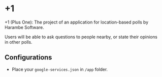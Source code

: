# +1

+1 (Plus One): The project of an application for location-based polls by Harambe Software.

  Users will be able to ask questions to people nearby, or state their opinions in other polls.

## Configurations
- Place your `google-services.json` in `/app` folder.
